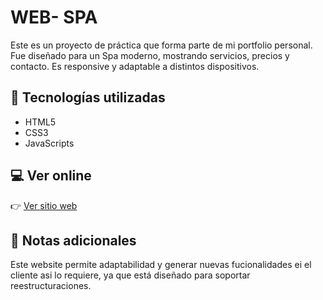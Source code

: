 # WEB- SPA

Este es un proyecto de práctica que forma parte de mi portfolio personal. Fue diseñado para un Spa moderno, mostrando servicios, precios y contacto. Es responsive y adaptable a distintos dispositivos.

## 🔧 Tecnologías utilizadas

- HTML5
- CSS3
- JavaScripts


## 💻 Ver online

👉 [Ver sitio web](https://leox-coder.github.io/web-spa/)


## 📌 Notas adicionales

Este website permite adaptabilidad y generar nuevas fucionalidades ei el cliente asi lo requiere, ya que está diseñado para soportar reestructuraciones. 
